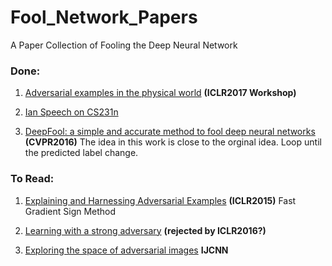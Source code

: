 # Fool_Network_Papers
A Paper Collection of Fooling the Deep Neural Network

### Done:
1. [Adversarial examples in the physical world](http://cn.arxiv.org/abs/1607.02533) 
**(ICLR2017 Workshop)**

2. [Ian Speech on CS231n](http://cs231n.stanford.edu/slides/2017/cs231n_2017_lecture16.pdf)

3. [DeepFool: a simple and accurate method to fool deep neural networks](https://www.cv-foundation.org/openaccess/content_cvpr_2016/papers/Moosavi-Dezfooli_DeepFool_A_Simple_CVPR_2016_paper.pdf)
**(CVPR2016)**
The idea in this work is close to the orginal idea. 
Loop until the predicted label change.

### To Read:
1. [Explaining and Harnessing Adversarial Examples](https://arxiv.org/abs/1412.6572)
**(ICLR2015)** Fast Gradient Sign Method

2. [Learning with a strong adversary](http://cn.arxiv.org/pdf/1511.03034.pdf)
**(rejected by ICLR2016?)**

3. [Exploring the space of adversarial images](http://ieeexplore.ieee.org/document/7727230/)
**IJCNN**
